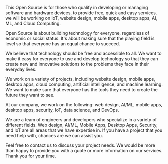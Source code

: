 This Open Source is for those who qualify in developing or managing software and hardware devices, to provide free, quick and easy services. we will be working on IoT, website design, mobile apps, desktop apps, AI, ML, and Cloud Computing.



Open Source is about building technology for everyone, regardless of economic or social status. It's about making sure that the playing field is level so that everyone has an equal chance to succeed.



We believe that technology should be free and accessible to all. We want to make it easy for everyone to use and develop technology so that they can create new and innovative solutions to the problems they face in their everyday lives.



We work on a variety of projects, including website design, mobile apps, desktop apps, cloud computing, artificial intelligence, and machine learning. We want to make sure that everyone has the tools they need to create the future they want to see.



At our company, we work on the following: web design, AI/ML, mobile apps, desktop apps, security, IoT, data science, and DevOps.



We are a team of engineers and developers who specialize in a variety of different fields. Web design, AI/ML, Mobile Apps, Desktop Apps, Security, and IoT are all areas that we have expertise in. If you have a project that you need help with, chances are we can assist you. 



Feel free to contact us to discuss your project needs. We would be more than happy to provide you with a quote or more information on our services. Thank you for your time.
